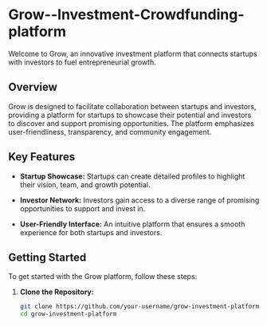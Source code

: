 # Grow--Investment-Crowdfunding-platform


Welcome to Grow, an innovative investment platform that connects startups with investors to fuel entrepreneurial growth.

## Overview

Grow is designed to facilitate collaboration between startups and investors, providing a platform for startups to showcase their potential and investors to discover and support promising opportunities. The platform emphasizes user-friendliness, transparency, and community engagement.

## Key Features

- **Startup Showcase:** Startups can create detailed profiles to highlight their vision, team, and growth potential.
  
- **Investor Network:** Investors gain access to a diverse range of promising opportunities to support and invest in.

- **User-Friendly Interface:** An intuitive platform that ensures a smooth experience for both startups and investors.

## Getting Started

To get started with the Grow platform, follow these steps:

1. **Clone the Repository:**
   ```bash
   git clone https://github.com/your-username/grow-investment-platform.git
   cd grow-investment-platform
